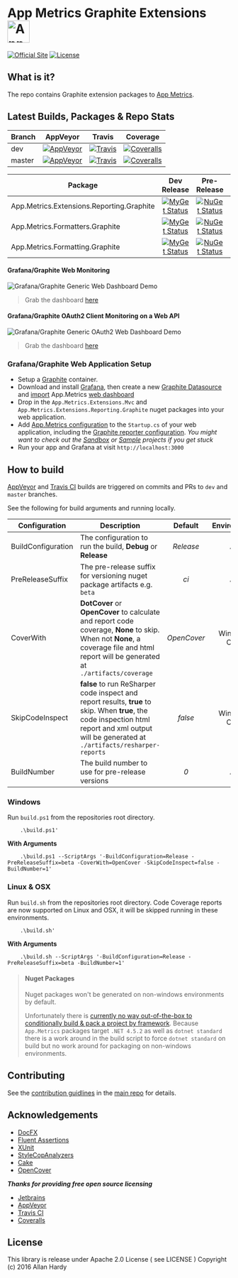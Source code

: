 # App Metrics Graphite Extensions <img src="http://app-metrics.io/logo.png" alt="App Metrics" width="50px"/> 
[![Official Site](https://img.shields.io/badge/site-appmetrics-blue.svg?style=flat-square)](http://app-metrics.io/reporting/graphite.html) [![License](https://img.shields.io/badge/License-Apache%202.0-blue.svg?style=flat-square)](https://opensource.org/licenses/Apache-2.0)

## What is it?

The repo contains Graphite extension packages to [App Metrics](https://github.com/alhardy/AppMetrics).

## Latest Builds, Packages & Repo Stats

|Branch|AppVeyor|Travis|Coverage|
|------|:--------:|:--------:|:--------:|
|dev|[![AppVeyor](https://img.shields.io/appveyor/ci/alhardy/appmetrics-extensions-graphite/dev.svg?style=flat-square&label=appveyor%20build)](https://ci.appveyor.com/project/alhardy/appmetrics-extensions-graphite/branch/dev)|[![Travis](https://img.shields.io/travis/alhardy/AppMetrics.Extensions.Graphite/dev.svg?style=flat-square&label=travis%20build)](https://travis-ci.org/alhardy/AppMetrics.Extensions.Graphite)|[![Coveralls](https://img.shields.io/coveralls/alhardy/AppMetrics.Extensions.Graphite/dev.svg?style=flat-square)](https://coveralls.io/github/alhardy/AppMetrics.Extensions.Graphite?branch=dev)
|master|[![AppVeyor](https://img.shields.io/appveyor/ci/alhardy/appmetrics-extensions-graphite/master.svg?style=flat-square&label=appveyor%20build)](https://ci.appveyor.com/project/alhardy/appmetrics-extensions-graphite/branch/master)| [![Travis](https://img.shields.io/travis/alhardy/AppMetrics.Extensions.Graphite/master.svg?style=flat-square&label=travis%20build)](https://travis-ci.org/alhardy/AppMetrics.Extensions.Graphite)| [![Coveralls](https://img.shields.io/coveralls/alhardy/AppMetrics.Extensions.Graphite/master.svg?style=flat-square)](https://coveralls.io/github/alhardy/AppMetrics.Extensions.Graphite?branch=master)|

|Package|Dev Release|Pre-Release|Release|
|------|:--------:|:--------:|:--------:|
|App.Metrics.Extensions.Reporting.Graphite|[![MyGet Status](https://img.shields.io/myget/alhardy/v/App.Metrics.Extensions.Reporting.Graphite.svg?style=flat-square)](https://www.myget.org/feed/alhardy/package/nuget/App.Metrics.Extensions.Reporting.Graphite)|[![NuGet Status](https://img.shields.io/nuget/vpre/App.Metrics.Extensions.Reporting.Graphite.svg?style=flat-square)](https://www.nuget.org/packages/App.Metrics.Extensions.Reporting.Graphite/)|[![NuGet Status](https://img.shields.io/nuget/v/App.Metrics.Extensions.Reporting.Graphite.svg?style=flat-square)](https://www.nuget.org/packages/App.Metrics.Extensions.Reporting.Graphite/)
|App.Metrics.Formatters.Graphite|[![MyGet Status](https://img.shields.io/myget/alhardy/v/App.Metrics.Formatters.Graphite.svg?style=flat-square)](https://www.myget.org/feed/alhardy/package/nuget/App.Metrics.Formatters.Graphite)|[![NuGet Status](https://img.shields.io/nuget/vpre/App.Metrics.Formatters.Graphite.svg?style=flat-square)](https://www.nuget.org/packages/App.Metrics.Formatters.Graphite/)|[![NuGet Status](https://img.shields.io/nuget/v/App.Metrics.Formatters.Graphite.svg?style=flat-square)](https://www.nuget.org/packages/App.Metrics.Formatters.Graphite/)
|App.Metrics.Formatting.Graphite|[![MyGet Status](https://img.shields.io/myget/alhardy/v/App.Metrics.Formatting.Graphite.svg?style=flat-square)](https://www.myget.org/feed/alhardy/package/nuget/App.Metrics.Formatting.Graphite)|[![NuGet Status](https://img.shields.io/nuget/vpre/App.Metrics.Formatting.Graphite.svg?style=flat-square)](https://www.nuget.org/packages/App.Metrics.Formatting.Graphite/)|[![NuGet Status](https://img.shields.io/nuget/v/App.Metrics.Formatting.Graphite.svg?style=flat-square)](https://www.nuget.org/packages/App.Metrics.Formatting.Graphite/)

#### Grafana/Graphite Web Monitoring

![Grafana/Graphite Generic Web Dashboard Demo](https://github.com/alhardy/AppMetrics.DocFx/blob/master/images/generic_grafana_dashboard_demo.gif)

> Grab the dashboard [here](https://grafana.com/dashboards/2192)

#### Grafana/Graphite OAuth2 Client Monitoring on a Web API

![Grafana/Graphite Generic OAuth2 Web Dashboard Demo](https://github.com/alhardy/AppMetrics.DocFx/blob/master/images/generic_grafana_oauth2_dashboard_demo.gif)

> Grab the dashboard [here](https://grafana.com/dashboards/2198)

### Grafana/Graphite Web Application Setup

- Setup a [Graphite](https://hub.docker.com/r/ennexa/graphite/) container.
- Download and install [Grafana](https://grafana.com/grafana/download), then create a new [Graphite Datasource](http://docs.grafana.org/features/datasources/graphite/) and [import](http://docs.grafana.org/reference/export_import/#importing-a-dashboard) App.Metrics [web dashboard](https://grafana.com/dashboards/2192)
- Drop in the `App.Metrics.Extensions.Mvc` and `App.Metrics.Extensions.Reporting.Graphite` nuget packages into your web application. 
- Add [App.Metrics configuration](https://alhardy.github.io/app-metrics-docs/getting-started/fundamentals/middleware-configuration.html) to the `Startup.cs` of your web application, including the [Graphite reporter configuration](http://app-metrics.io/reporting/graphite.html). *You might want to check out the [Sandbox](https://github.com/alhardy/AppMetrics.Extensions.Graphite/tree/master/sandbox/App.Metrics.Graphite.Sandbox) or [Sample](https://github.com/alhardy/AppMetrics.Samples) projects if you get stuck*
- Run your app and Grafana at visit `http://localhost:3000`

## How to build

[AppVeyor](https://ci.appveyor.com/project/alhardy/appmetrics-extensions-graphite/branch/master) and [Travis CI](https://travis-ci.org/alhardy/AppMetrics.Extensions.Graphite) builds are triggered on commits and PRs to `dev` and `master` branches.

See the following for build arguments and running locally.

|Configuration|Description|Default|Environment|Required|
|------|--------|:--------:|:--------:|:--------:|
|BuildConfiguration|The configuration to run the build, **Debug** or **Release** |*Release*|All|Optional|
|PreReleaseSuffix|The pre-release suffix for versioning nuget package artifacts e.g. `beta`|*ci*|All|Optional|
|CoverWith|**DotCover** or **OpenCover** to calculate and report code coverage, **None** to skip. When not **None**, a coverage file and html report will be generated at `./artifacts/coverage`|*OpenCover*|Windows Only|Optional|
|SkipCodeInspect|**false** to run ReSharper code inspect and report results, **true** to skip. When **true**, the code inspection html report and xml output will be generated at `./artifacts/resharper-reports`|*false*|Windows Only|Optional|
|BuildNumber|The build number to use for pre-release versions|*0*|All|Optional|


### Windows

Run `build.ps1` from the repositories root directory.

```
	.\build.ps1'
```

**With Arguments**

```
	.\build.ps1 --ScriptArgs '-BuildConfiguration=Release -PreReleaseSuffix=beta -CoverWith=OpenCover -SkipCodeInspect=false -BuildNumber=1'
```

### Linux & OSX

Run `build.sh` from the repositories root directory. Code Coverage reports are now supported on Linux and OSX, it will be skipped running in these environments.

```
	.\build.sh'
```

**With Arguments**

```
	.\build.sh --ScriptArgs '-BuildConfiguration=Release -PreReleaseSuffix=beta -BuildNumber=1'
```

> #### Nuget Packages
> Nuget packages won't be generated on non-windows environments by default.
> 
> Unfortunately there is [currently no way out-of-the-box to conditionally build & pack a project by framework](https://github.com/dotnet/roslyn-project-system/issues/1586#issuecomment-280978851). Because `App.Metrics` packages target `.NET 4.5.2` as well as `dotnet standard` there is a work around in the build script to force `dotnet standard` on build but no work around for packaging on non-windows environments. 

## Contributing

See the [contribution guidlines](https://github.com/alhardy/AppMetrics/blob/master/CONTRIBUTING.md) in the [main repo](https://github.com/alhardy/AppMetrics) for details.

## Acknowledgements

* [DocFX](https://dotnet.github.io/docfx/)
* [Fluent Assertions](http://www.fluentassertions.com/)
* [XUnit](https://xunit.github.io/)
* [StyleCopAnalyzers](https://github.com/DotNetAnalyzers/StyleCopAnalyzers)
* [Cake](https://github.com/cake-build/cake)
* [OpenCover](https://github.com/OpenCover/opencover)

***Thanks for providing free open source licensing***

* [Jetbrains](https://www.jetbrains.com/dotnet/) 
* [AppVeyor](https://www.appveyor.com/)
* [Travis CI](https://travis-ci.org/)
* [Coveralls](https://coveralls.io/)

## License

This library is release under Apache 2.0 License ( see LICENSE ) Copyright (c) 2016 Allan Hardy
